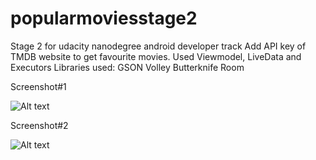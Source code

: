 # popularmoviesstage2
Stage 2 for udacity nanodegree android developer track Add API key of  TMDB website to get favourite movies.
Used Viewmodel, LiveData and Executors
Libraries used:
GSON
Volley
Butterknife
Room






Screenshot#1


![Alt text](https://image.ibb.co/iZQTpy/moviesstage2_2.jpg "Screenshot#1")


Screenshot#2



![Alt text](https://image.ibb.co/b4pM9y/popularmoviesscreenshot.jpg "Screenshot#2")

